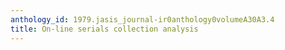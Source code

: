 ```yaml
---
anthology_id: 1979.jasis_journal-ir0anthology0volumeA30A3.4
title: On-line serials collection analysis
---
```

